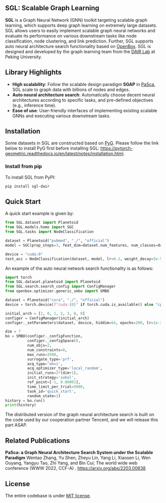 ## SGL: Scalable Graph Learning

**SGL** is a Graph Neural Network (GNN) toolkit targeting scalable graph learning, which supports deep graph learning on
extremely large datasets. SGL allows users to easily implement scalable graph neural networks and evaluate its
performance on various downstream tasks like node classification, node clustering, and link prediction. Further, SGL
supports auto neural architecture search functionality based
on <a href="https://github.com/PKU-DAIR/open-box" target="_blank" rel="nofollow">OpenBox</a>. SGL is designed and
developed by the graph learning team from
the <a href="https://cuibinpku.github.io/index.html" target="_blank" rel="nofollow">DAIR Lab</a> at Peking University.

## Library Highlights

+ **High scalability**: Follow the scalable design paradigm **SGAP**
  in <a href="https://arxiv.org/abs/2203.00638" target="_blank" rel="nofollow">PaSca</a>, SGL scale to graph data with
  billions of nodes and edges.
+ **Auto neural architecture search**: Automatically choose decent neural architectures according to specific tasks, and
  pre-defined objectives (e.g., inference time).
+ **Ease of use**: User-friendly interfaces of implementing existing scalable GNNs and executing various downstream
  tasks.

## Installation

Some datasets in SGL are constructed based
on <a href="https://github.com/pyg-team/pytorch_geometric" target="_blank" rel="nofollow">PyG</a>. Please follow the
link below to install PyG first before installing
SGL: https://pytorch-geometric.readthedocs.io/en/latest/notes/installation.html.

### Install from pip

To install SGL from PyPI:

```bash
pip install sgl-dair
```

## Quick Start

A quick start example is given by:

```python
from SGL.dataset import Planetoid
from SGL.models.homo import SGC
from SGL.tasks import NodeClassification

dataset = Planetoid("pubmed", "./", "official")
model = SGC(prop_steps=3, feat_dim=dataset.num_features, num_classes=dataset.num_classes)

device = "cuda:0"
test_acc = NodeClassification(dataset, model, lr=0.1, weight_decay=5e-5, epochs=200, device=device).test_acc
```

An example of the auto neural network search functionality is as follows:

```python
import torch
from SGL.dataset.planetoid import Planetoid
from SGL.search.search_config import ConfigManager
from openbox.optimizer.generic_smbo import SMBO

dataset = Planetoid("cora", "./", "official")
device = torch.device(f"cuda:{0}" if torch.cuda.is_available() else "cpu")

initial_arch = [2, 0, 1, 2, 3, 0, 0]
configer = ConfigManager(initial_arch)
configer._setParameters(dataset, device, hiddim=64, epochs=200, lr=1e-2, wd=5e-4)

dim = 7
bo = SMBO(configer._configFunction,
          configer._configSpace(),
          num_objs=2,
          num_constraints=0,
          max_runs=3500,
          surrogate_type='prf',
          acq_type='ehvi',
          acq_optimizer_type='local_random',
          initial_runs=2*(dim+1),
          init_strategy='sobol',
          ref_point=[-1, 0.00001],
          time_limit_per_trial=5000,
          task_id='quick_start',
          random_state=1)
history = bo.run()
print(history)
```
The distributed version of the graph neural architecture search is built on the code used by our cooperation partner Tencent, and we will release this part ASAP.

## Related Publications

**PaSca: a Graph Neural Architecture Search System under the Scalable Paradigm** Wentao Zhang, Yu Shen, Zheyu Lin, Yang
Li, Xiaosen Li, Wen Ouyang, Yangyu Tao, Zhi Yang, and Bin Cui; The world wide web conference (WWW 2022, CCF-A)
. https://arxiv.org/abs/2203.00638

## License

The entire codebase is under [MIT license](LICENSE).
